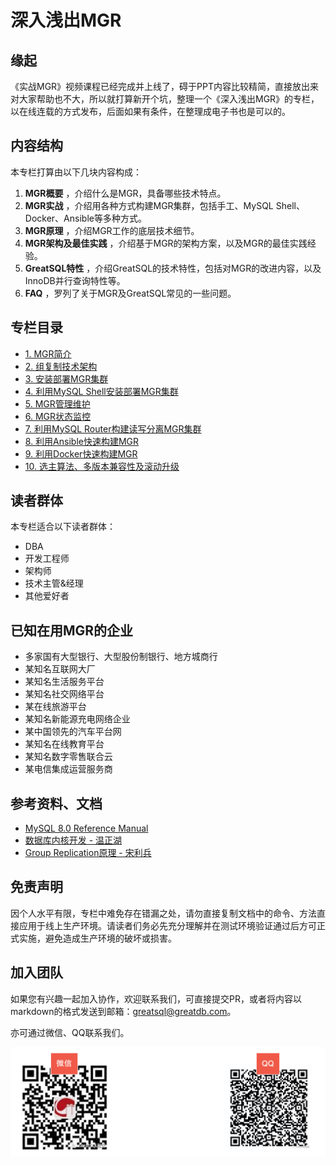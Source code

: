 # 深入浅出MGR

## 缘起
《实战MGR》视频课程已经完成并上线了，碍于PPT内容比较精简，直接放出来对大家帮助也不大，所以就打算新开个坑，整理一个《深入浅出MGR》的专栏，以在线连载的方式发布，后面如果有条件，在整理成电子书也是可以的。

## 内容结构
本专栏打算由以下几块内容构成：
1.  **MGR概要** ，介绍什么是MGR，具备哪些技术特点。
2.  **MGR实战** ，介绍用各种方式构建MGR集群，包括手工、MySQL Shell、Docker、Ansible等多种方式。
3.  **MGR原理** ，介绍MGR工作的底层技术细节。
4.  **MGR架构及最佳实践** ，介绍基于MGR的架构方案，以及MGR的最佳实践经验。
5.  **GreatSQL特性** ，介绍GreatSQL的技术特性，包括对MGR的改进内容，以及InnoDB并行查询特性等。
6.  **FAQ** ，罗列了关于MGR及GreatSQL常见的一些问题。

## 专栏目录
- [1. MGR简介](https://gitee.com/GreatSQL/GreatSQL-Doc/blob/master/deep-dive-mgr/deep-dive-mgr-01.md)
- [2. 组复制技术架构](https://gitee.com/GreatSQL/GreatSQL-Doc/blob/master/deep-dive-mgr/deep-dive-mgr-02.md)
- [3. 安装部署MGR集群](https://gitee.com/GreatSQL/GreatSQL-Doc/blob/master/deep-dive-mgr/deep-dive-mgr-03.md)
- [4. 利用MySQL Shell安装部署MGR集群](https://gitee.com/GreatSQL/GreatSQL-Doc/blob/master/deep-dive-mgr/deep-dive-mgr-04.md)
- [5. MGR管理维护](https://gitee.com/GreatSQL/GreatSQL-Doc/blob/master/deep-dive-mgr/deep-dive-mgr-05.md)
- [6. MGR状态监控](https://gitee.com/GreatSQL/GreatSQL-Doc/blob/master/deep-dive-mgr/deep-dive-mgr-06.md)
- [7. 利用MySQL Router构建读写分离MGR集群](https://gitee.com/GreatSQL/GreatSQL-Doc/blob/master/deep-dive-mgr/deep-dive-mgr-07.md)
- [8. 利用Ansible快速构建MGR](https://gitee.com/GreatSQL/GreatSQL-Doc/blob/master/deep-dive-mgr/deep-dive-mgr-08.md)
- [9. 利用Docker快速构建MGR](https://gitee.com/GreatSQL/GreatSQL-Doc/blob/master/deep-dive-mgr/deep-dive-mgr-09.md)
- [10. 选主算法、多版本兼容性及滚动升级](https://gitee.com/GreatSQL/GreatSQL-Doc/blob/master/deep-dive-mgr/deep-dive-mgr-10.md)

## 读者群体
本专栏适合以下读者群体：
- DBA
- 开发工程师
- 架构师
- 技术主管&经理
- 其他爱好者

## 已知在用MGR的企业
- 多家国有大型银行、大型股份制银行、地方城商行
- 某知名互联网大厂
- 某知名生活服务平台
- 某知名社交网络平台
- 某在线旅游平台
- 某知名新能源充电网络企业
- 某中国领先的汽车平台网
- 某知名在线教育平台
- 某知名数字零售联合云
- 某电信集成运营服务商

## 参考资料、文档
- [MySQL 8.0 Reference Manual](https://dev.mysql.com/doc/refman/8.0/en/group-replication.html) 
- [数据库内核开发 - 温正湖](https://www.zhihu.com/column/c_206071340)
- [Group Replication原理 - 宋利兵](https://mp.weixin.qq.com/s/LFJtdpISVi45qv9Wksv19Q)

## 免责声明
因个人水平有限，专栏中难免存在错漏之处，请勿直接复制文档中的命令、方法直接应用于线上生产环境。请读者们务必先充分理解并在测试环境验证通过后方可正式实施，避免造成生产环境的破坏或损害。

## 加入团队
如果您有兴趣一起加入协作，欢迎联系我们，可直接提交PR，或者将内容以markdown的格式发送到邮箱：greatsql@greatdb.com。

亦可通过微信、QQ联系我们。

![Contact Us](../docs/contact-us.png)